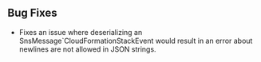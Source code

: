 ## Bug Fixes

- Fixes an issue where deserializing an SnsMessage`CloudFormationStackEvent would result in an error about newlines are not allowed in JSON strings.